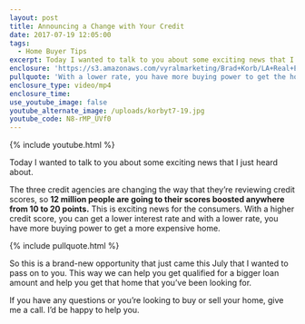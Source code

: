 ```yaml
---
layout: post
title: Announcing a Change with Your Credit
date: 2017-07-19 12:05:00
tags:
  - Home Buyer Tips
excerpt: Today I wanted to talk to you about some exciting news that I just heard about.
enclosure: 'https://s3.amazonaws.com/vyralmarketing/Brad+Korb/LA+Real+Estate+Agent-+Announcing+a+change+with+your+credit.mp4'
pullquote: 'With a lower rate, you have more buying power to get the home of your dreams.'
enclosure_type: video/mp4
enclosure_time:
use_youtube_image: false
youtube_alternate_image: /uploads/korbyt7-19.jpg
youtube_code: N8-rMP_UVf0
---
```



{% include youtube.html %}

Today I wanted to talk to you about some exciting news that I just heard about.

The three credit agencies are changing the way that they’re reviewing credit scores, so **12 million people are going to their scores boosted anywhere from 10 to 20 points.** This is exciting news for the consumers. With a higher credit score, you can get a lower interest rate and with a lower rate, you have more buying power to get a more expensive home.

{% include pullquote.html %}

So this is a brand-new opportunity that just came this July that I wanted to pass on to you. This way we can help you get qualified for a bigger loan amount and help you get that home that you’ve been looking for.

If you have any questions or you’re looking to buy or sell your home, give me a call. I’d be happy to help you.
